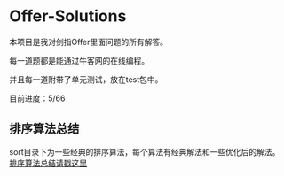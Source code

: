 # Offer-Solutions
本项目是我对剑指Offer里面问题的所有解答。

每一道题都是能通过牛客网的在线编程。

并且每一道附带了单元测试，放在test包中。

目前进度：5/66


## 排序算法总结
sort目录下为一些经典的排序算法，每个算法有经典解法和一些优化后的解法。
[排序算法总结请戳这里](https://github.com/FranksZhang/Offer-Solutions/blob/master/src/sort/%E6%8E%92%E5%BA%8F%E7%AE%97%E6%B3%95%E6%80%BB%E7%BB%93.md)